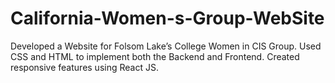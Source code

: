 # California-Women-s-Group-WebSite
Developed a Website for Folsom Lake’s College Women in CIS Group. Used CSS and HTML to implement both the Backend and Frontend. Created responsive features using React JS.

